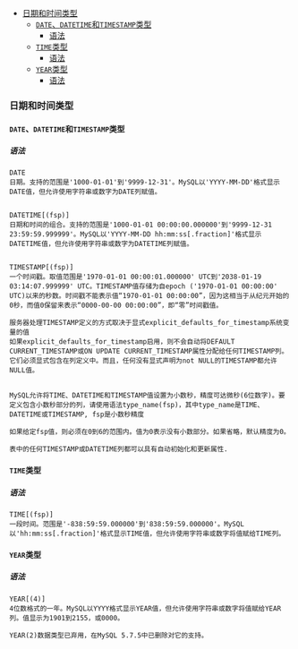 - [日期和时间类型](#日期和时间类型)
  - [`DATE`、`DATETIME`和`TIMESTAMP`类型](#datedatetime和timestamp类型)
    - [语法](#语法)
  - [`TIME`类型](#time类型)
    - [语法](#语法-1)
  - [`YEAR`类型](#year类型)
    - [语法](#语法-2)


### 日期和时间类型

#### `DATE`、`DATETIME`和`TIMESTAMP`类型 

##### 语法

```
DATE
日期。支持的范围是'1000-01-01'到'9999-12-31'。MySQL以'YYYY-MM-DD'格式显示DATE值，但允许使用字符串或数字为DATE列赋值。


DATETIME[(fsp)]
日期和时间的组合。支持的范围是'1000-01-01 00:00:00.000000'到'9999-12-31 23:59:59.999999'。MySQL以'YYYY-MM-DD hh:mm:ss[.fraction]'格式显示DATETIME值，但允许使用字符串或数字为DATETIME列赋值。


TIMESTAMP[(fsp)]
一个时间戳。取值范围是'1970-01-01 00:00:01.000000' UTC到'2038-01-19 03:14:07.999999' UTC。TIMESTAMP值存储为自epoch ('1970-01-01 00:00:00' UTC)以来的秒数。时间戳不能表示值“1970-01-01 00:00:00”，因为这相当于从纪元开始的0秒，而值0保留来表示“0000-00-00 00:00:00”，即“零”时间戳值。

服务器处理TIMESTAMP定义的方式取决于显式explicit_defaults_for_timestamp系统变量的值
如果explicit_defaults_for_timestamp启用，则不会自动将DEFAULT CURRENT_TIMESTAMP或ON UPDATE CURRENT_TIMESTAMP属性分配给任何TIMESTAMP列。它们必须显式包含在列定义中。而且，任何没有显式声明为not NULL的TIMESTAMP都允许NULL值。


MySQL允许将TIME、DATETIME和TIMESTAMP值设置为小数秒，精度可达微秒(6位数字)。要定义包含小数秒部分的列，请使用语法type_name(fsp)，其中type_name是TIME、DATETIME或TIMESTAMP, fsp是小数秒精度

如果给定fsp值，则必须在0到6的范围内。值为0表示没有小数部分。如果省略，默认精度为0。

表中的任何TIMESTAMP或DATETIME列都可以具有自动初始化和更新属性.
```

#### `TIME`类型

##### 语法

```
TIME[(fsp)]
一段时间。范围是'-838:59:59.000000'到'838:59:59.000000'。MySQL以'hh:mm:ss[.fraction]'格式显示TIME值，但允许使用字符串或数字将值赋给TIME列。
```

#### `YEAR`类型

##### 语法

```
YEAR[(4)]
4位数格式的一年。MySQL以YYYY格式显示YEAR值，但允许使用字符串或数字将值赋给YEAR列。值显示为1901到2155，或0000。

YEAR(2)数据类型已弃用，在MySQL 5.7.5中已删除对它的支持。
```



